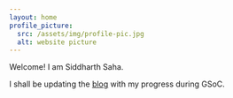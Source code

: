 ```yaml
---
layout: home
profile_picture:
  src: /assets/img/profile-pic.jpg
  alt: website picture
---
```


<p>
  Welcome! I am Siddharth Saha.

</p>
<p>
  I shall be updating the <a href="blog">blog</a> with my progress during GSoC.
</p>